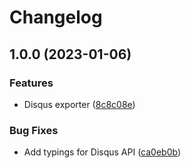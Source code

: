 # Changelog

## 1.0.0 (2023-01-06)


### Features

* Disqus exporter ([8c8c08e](https://www.github.com/humanwhocodes/disqus-export/commit/8c8c08e9f131cc2ad966f2622fe8aa8a5fcc6e9e))


### Bug Fixes

* Add typings for Disqus API ([ca0eb0b](https://www.github.com/humanwhocodes/disqus-export/commit/ca0eb0be8bf0809cf1acf9ecaaf3bfd3c3e169f3))
